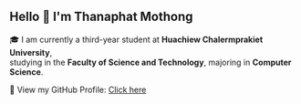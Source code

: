 ## Hello 👋 I'm Thanaphat Mothong

🎓 I am currently a third-year student at **Huachiew Chalermprakiet University**,  
studying in the **Faculty of Science and Technology**, majoring in **Computer Science**.

🔗 View my GitHub Profile: [Click here]([http://127.0.0.1:5500/index.html](https://thanaphat2547.github.io/Thanaphat/))

<!--
**thanaphat2547/thanaphat2547** is a ✨ _special_ ✨ repository because its `README.md` (this file) appears on your GitHub profile.

Here are some ideas to get you started:

- 🔭 I’m currently working on ...
- 🌱 I’m currently learning ...
- 👯 I’m looking to collaborate on ...
- 🤔 I’m looking for help with ...
- 💬 Ask me about ...
- 📫 How to reach me: ...
- 😄 Pronouns: ...
- ⚡ Fun fact: ...
-->
